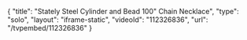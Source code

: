 {
    "title": "Stately Steel Cylinder and Bead 100\" Chain Necklace",
    "type": "solo",
    "layout": "iframe-static",
    "videoId": "112326836",
    "url": "\/tvpembed\/112326836"
}